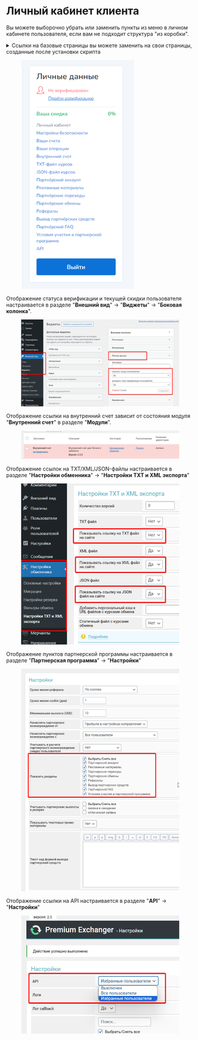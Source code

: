 # Личный кабинет клиента

Вы можете выборочно убрать или заменить пункты из меню в личном кабинете пользователя, если вам не подходит структура "из коробки".

<details>

<summary>Ссылки на базовые страницы вы можете заменить на свои страницы, созданные после установки скрипта</summary>

Использование технической страницы для подходящей страницы (название для ссылки берется из заголовка редактируемой страницы)

<img src="../../.gitbook/assets/image (571).png" alt="" data-size="original">

Использование технической страницы для своей страницы

![](<../../.gitbook/assets/image (1598).png>)

Техническая страница не используется

![](<../../.gitbook/assets/image (574).png>)

</details>

<figure><img src="../../.gitbook/assets/image (557).png" alt="" width="303"><figcaption></figcaption></figure>

Отображение статуса верификации и текущей скидки пользователя настраивается в разделе "**Внешний вид**" -> "**Виджеты**" -> "**Боковая колонка**".

<figure><img src="../../.gitbook/assets/image (1602).png" alt="" width="563"><figcaption></figcaption></figure>

Отображение ссылки на внутренний счет зависит от состояния модуля "**Внутренний счет**" в разделе "**Модули**".

<figure><img src="../../.gitbook/assets/image (1604).png" alt="" width="563"><figcaption></figcaption></figure>

Отображение ссылок на TXT/XML/JSON-файлы настраивается в разделе "**Настройки обменника**" -> "**Настройки TXT и XML экспорта**"

<figure><img src="../../.gitbook/assets/image (559).png" alt="" width="456"><figcaption></figcaption></figure>

Отображение пунктов партнерской программы настраивается в разделе "**Партнерская программа**" -> "**Настройки**"

<figure><img src="../../.gitbook/assets/image (1601).png" alt="" width="563"><figcaption></figcaption></figure>

Отображение ссылки на API настраивается в разделе "**API**" -> "**Настройки**"

<figure><img src="../../.gitbook/assets/image (1603).png" alt="" width="457"><figcaption></figcaption></figure>
